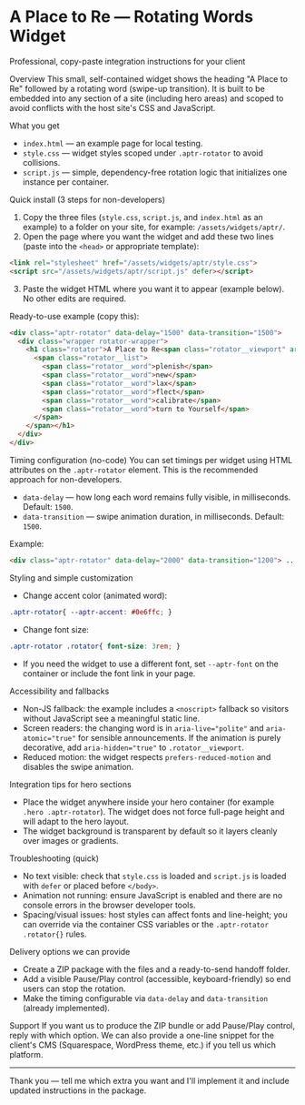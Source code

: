 # A Place to Re — Rotating Words Widget

Professional, copy-paste integration instructions for your client

Overview
This small, self-contained widget shows the heading "A Place to Re" followed by a rotating word (swipe-up transition). It is built to be embedded into any section of a site (including hero areas) and scoped to avoid conflicts with the host site's CSS and JavaScript.

What you get
- `index.html` — an example page for local testing.
- `style.css` — widget styles scoped under `.aptr-rotator` to avoid collisions.
- `script.js` — simple, dependency-free rotation logic that initializes one instance per container.

Quick install (3 steps for non-developers)
1. Copy the three files (`style.css`, `script.js`, and `index.html` as an example) to a folder on your site, for example: `/assets/widgets/aptr/`.
2. Open the page where you want the widget and add these two lines (paste into the `<head>` or appropriate template):

```html
<link rel="stylesheet" href="/assets/widgets/aptr/style.css">
<script src="/assets/widgets/aptr/script.js" defer></script>
```

3. Paste the widget HTML where you want it to appear (example below). No other edits are required.

Ready-to-use example (copy this):
```html
<div class="aptr-rotator" data-delay="1500" data-transition="1500">
  <div class="wrapper rotator-wrapper">
    <h1 class="rotator">A Place to Re<span class="rotator__viewport" aria-live="polite" aria-atomic="true">
      <span class="rotator__list">
        <span class="rotator__word">plenish</span>
        <span class="rotator__word">new</span>
        <span class="rotator__word">lax</span>
        <span class="rotator__word">flect</span>
        <span class="rotator__word">calibrate</span>
        <span class="rotator__word">turn to Yourself</span>
      </span>
    </span></h1>
  </div>
</div>
```

Timing configuration (no-code)
You can set timings per widget using HTML attributes on the `.aptr-rotator` element. This is the recommended approach for non-developers.

- `data-delay` — how long each word remains fully visible, in milliseconds. Default: `1500`.
- `data-transition` — swipe animation duration, in milliseconds. Default: `1500`.

Example:
```html
<div class="aptr-rotator" data-delay="2000" data-transition="1200"> ... </div>
```

Styling and simple customization
- Change accent color (animated word):
```css
.aptr-rotator{ --aptr-accent: #0e6ffc; }
```
- Change font size:
```css
.aptr-rotator .rotator{ font-size: 3rem; }
```
- If you need the widget to use a different font, set `--aptr-font` on the container or include the font link in your page.

Accessibility and fallbacks
- Non-JS fallback: the example includes a `<noscript>` fallback so visitors without JavaScript see a meaningful static line.
- Screen readers: the changing word is in `aria-live="polite"` and `aria-atomic="true"` for sensible announcements. If the animation is purely decorative, add `aria-hidden="true"` to `.rotator__viewport`.
- Reduced motion: the widget respects `prefers-reduced-motion` and disables the swipe animation.

Integration tips for hero sections
- Place the widget anywhere inside your hero container (for example `.hero .aptr-rotator`). The widget does not force full-page height and will adapt to the hero layout.
- The widget background is transparent by default so it layers cleanly over images or gradients.

Troubleshooting (quick)
- No text visible: check that `style.css` is loaded and `script.js` is loaded with `defer` or placed before `</body>`.
- Animation not running: ensure JavaScript is enabled and there are no console errors in the browser developer tools.
- Spacing/visual issues: host styles can affect fonts and line-height; you can override via the container CSS variables or the `.aptr-rotator .rotator{}` rules.

Delivery options we can provide
- Create a ZIP package with the files and a ready-to-send handoff folder.
- Add a visible Pause/Play control (accessible, keyboard-friendly) so end users can stop the rotation.
- Make the timing configurable via `data-delay` and `data-transition` (already implemented).

Support
If you want us to produce the ZIP bundle or add Pause/Play control, reply with which option. We can also provide a one-line snippet for the client's CMS (Squarespace, WordPress theme, etc.) if you tell us which platform.

----

Thank you — tell me which extra you want and I'll implement it and include updated instructions in the package.
